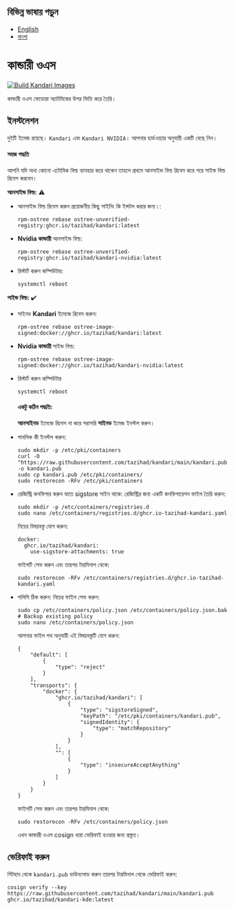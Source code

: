 ## বিভিন্ন ভাষায় পড়ুন

- [English](README.md)
- [বাংলা](README.bn.md)

# কান্ডারী ওএস
[![Build Kandari Images](https://github.com/kandari-os/kandari/actions/workflows/build-kandari.yml/badge.svg)](https://github.com/kandari-os/kandari/actions/workflows/build-kandari.yml)

কান্ডারী ওএস ফেডোরা অ্যাটমিকের উপর ভিত্তি করে তৈরি।

## ইনস্টলেশন  
দুইটি ইমেজ রয়েছে। `Kandari` এবং `Kandari NVIDIA`। আপনার হার্ডওয়্যার অনুযায়ী একটি বেছে নিন।

#### সহজ পদ্ধতি
আপনি যদি অন্য কোনো এটোমিক বিল্ড ব্যাবহার করে থাকেন তাহলে প্রথমে আনসাইন্ড বিল্ড রিবেস করে পরে সাইন্ড বিল্ড রিবেস করবেন। 

**আনসাইন্ড বিল্ড:** ⚠️    
- আনসাইন্ড বিল্ড রিবেস করুন প্রয়োজনীয় কিছু সাইনিং কি ইন্সটল করার জন্য।:
  ```
  rpm-ostree rebase ostree-unverified-registry:ghcr.io/tazihad/kandari:latest
  ```
- **Nvidia কান্ডারী** আনসাইন্ড বিল্ড:
  ```
  rpm-ostree rebase ostree-unverified-registry:ghcr.io/tazihad/kandari-nvidia:latest
  ```
- রিস্টার্ট করুন কম্পিউটার:
  ```
  systemctl reboot
  ```  
**সাইন্ড বিল্ড:** ✔️  
- সাইনড **Kandari** ইমেজে রিবেস করুন:  
  ```
  rpm-ostree rebase ostree-image-signed:docker://ghcr.io/tazihad/kandari:latest
  ```
- **Nvidia কান্ডারী** সাইন্ড বিল্ড:
  ```
  rpm-ostree rebase ostree-image-signed:docker://ghcr.io/tazihad/kandari-nvidia:latest
  ```
- রিস্টার্ট করুন কম্পিউটার
  ```
  systemctl reboot
  ```

  #### একটু কঠিন পদ্ধতি:
  **আনসাইনড** ইমেজে রিবেস না করে সরাসরি **সাইনড** ইমেজ ইনস্টল করুন।  
- পাবলিক কী ইনস্টল করুন:
  ```
  sudo mkdir -p /etc/pki/containers
  curl -O "https://raw.githubusercontent.com/tazihad/kandari/main/kandari.pub" -o kandari.pub
  sudo cp kandari.pub /etc/pki/containers/
  sudo restorecon -RFv /etc/pki/containers
  ```
- রেজিস্ট্রি কনফিগার করুন যাতে sigstore সাইন থাকে: 
  রেজিস্ট্রির জন্য একটি কনফিগারেশন ফাইল তৈরি করুন:
  ```
  sudo mkdir -p /etc/containers/registries.d
  sudo nano /etc/containers/registries.d/ghcr.io-tazihad-kandari.yaml
  ```
  নিচের বিষয়বস্তু যোগ করুন:
  ```
  docker:
    ghcr.io/tazihad/kandari:
      use-sigstore-attachments: true
  ```
  ফাইলটি সেভ করুন এবং তারপর টারমিনাল থেকে:
  ```
  sudo restorecon -RFv /etc/containers/registries.d/ghcr.io-tazihad-kandari.yaml
  ```
- পলিসি ঠিক করুন:
  নিচের ফাইল সেভ করুন:
  ```
  sudo cp /etc/containers/policy.json /etc/containers/policy.json.bak # Backup existing policy
  sudo nano /etc/containers/policy.json
  ```
  আপনার ফাইল পথ অনুযায়ী এই বিষয়বস্তুটি যোগ করুন:  
  ```
  {
      "default": [
          {
              "type": "reject"
          }
      ],
      "transports": {
          "docker": {
              "ghcr.io/tazihad/kandari": [
                  {
                      "type": "sigstoreSigned",
                      "keyPath": "/etc/pki/containers/kandari.pub",
                      "signedIdentity": {
                          "type": "matchRepository"
                      }
                  }
              ],
              "": [
                  {
                      "type": "insecureAcceptAnything"
                  }
              ]
          }
      }
  }
  ```
  ফাইলটি সেভ করুন এবং তারপর টারমিনাল থেকে:
  ```
  sudo restorecon -RFv /etc/containers/policy.json
  ```
  এখন কান্ডারী ওএস cosign ধারা ভেরিফাই হওয়ার জন্য প্রস্তুত।


## ভেরিফাই করুন  
গিটহাব থেকে `kandari.pub` ডাউনলোড করুন তারপর টারমিনাল থেকে ভেরিফাই করুন:
```
cosign verify --key https://raw.githubusercontent.com/tazihad/kandari/main/kandari.pub ghcr.io/tazihad/kandari-kde:latest
```
